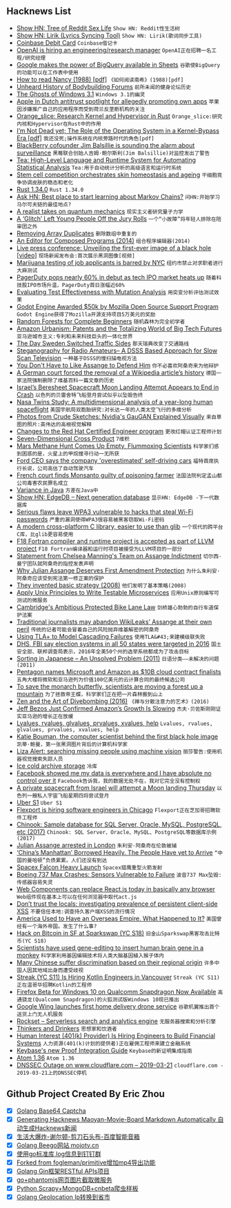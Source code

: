 ## Hacknews List


- [Show HN: Tree of Reddit Sex Life](https://observablehq.com/@stared/tree-of-reddit-sex-life)  `Show HN: Reddit性生活树`
- [Show HN: Lirik (Lyrics Syncing Tool)](https://lyrik.netlify.com/interpretations/1?a=12.083&amp;b=23.228&amp;lng=en)  `Show HN: Lirik(歌词同步工具)`
- [Coinbase Debit Card](https://www.coinbase.com/card)  `Coinbase借记卡`
- [OpenAI is hiring an engineering/research manager](https://twitter.com/gdb/status/1116381180079656960)  `OpenAI正在招聘一名工程/研究经理`
- [Google makes the power of BigQuery available in Sheets](https://techcrunch.com/2019/04/10/google-makes-the-power-of-bigquery-available-in-sheets/)  `谷歌使BigQuery的功能可以在工作表中使用`
- [How to read Nancy (1988) [pdf]](http://www.laffpix.com/howtoreadnancy.pdf)  `《如何阅读南希》(1988)[pdf]`
- [Unheard History of Bodybuilding Forums](https://melmagazine.com/en-us/story/the-unheard-history-of-bodybuilding-forums-as-told-by-the-trolls-and-counter-trolls-who-made-them-huge)  `前所未闻的健身论坛历史`
- [The Ghosts of Windows 3.1](https://tedium.co/2019/04/09/windows-3.1-obscurities)  `Windows 3.1的幽灵`
- [Apple in Dutch antitrust spotlight for allegedly promoting own apps](https://www.reuters.com/article/us-apple-antitrust-netherlands/apple-in-dutch-antitrust-spotlight-for-allegedly-promoting-own-apps-idUSKCN1RN215)  `苹果因涉嫌推广自己的应用程序而受到荷兰反垄断机构的关注`
- [Orange_slice: Research Kernel and Hypervisor in Rust](https://github.com/gamozolabs/orange_slice)  `Orange_slice:研究内核和Hypervisor在Rust中的作用`
- [I’m Not Dead yet; The Role of the Operating System in a Kernel-Bypass Era [pdf]](http://irenezhang.net//papers/demikernel-hotos19.pdf)  `我还没死;操作系统在内核旁路时代的角色[pdf]`
- [BlackBerry cofounder Jim Balsillie is sounding the alarm about surveillance](https://thewalrus.ca/are-you-afraid-of-google-blackberry-cofounder-jim-balsillie-says-you-should-be/)  `黑莓联合创始人吉姆·鲍尔斯利(Jim Balsillie)对监控发出了警告`
- [Tea: High-Level Language and Runtime System for Automating Statistical Analysis](https://arxiv.org/abs/1904.05387)  `Tea:用于自动统计分析的高级语言和运行时系统`
- [Stem cell competition orchestrates skin homeostasis and ageing](https://www.nature.com/articles/s41586-019-1085-7)  `干细胞竞争协调皮肤的稳态和老化`
- [Rust 1.34.0](https://blog.rust-lang.org/2019/04/11/Rust-1.34.0.html)  `Rust 1.34.0`
- [Ask HN: Best place to start learning about Markov Chains?](item?id=19633212)  `问HN:开始学习马尔可夫链的最佳地点?`
- [A realist takes on quantum mechanics](https://www.nature.com/articles/d41586-019-01101-0)  `现实主义者研究量子力学`
- [A ‘Glitch’ Left Young People Off the Jury Rolls](https://www.nytimes.com/2019/04/10/us/baton-rouge-jury-glitch.html)  `一个“小故障”将年轻人排除在陪审团之外`
- [Removing Array Duplicates](https://flak.tedunangst.com/post/removing-array-duplicates)  `删除数组中重复的`
- [An Editor for Composed Programs (2014)](https://tratt.net/laurie/blog/entries/an_editor_for_composed_programs.html)  `组合程序编辑器(2014)`
- [Live press conference: Unveiling the first-ever image of a black hole [video]](https://www.youtube.com/watch?v=Dr20f19czeE)  `现场新闻发布会:首次展示黑洞图像[视频]`
- [Marijuana testing of job applicants is barred by NYC](https://www.nytimes.com/2019/04/11/nyregion/marijuana-drug-testing-nyc.html)  `纽约市禁止对求职者进行大麻测试`
- [PagerDuty pops nearly 60% in debut as tech IPO market heats up](https://www.cnbc.com/2019/04/11/pagerduty-pops-more-than-50percent-in-debut-as-tech-ipo-market-heats-up.html)  `随着科技股IPO市场升温，PagerDuty首日涨幅近60%`
- [Evaluating Test Effectiveness with Mutation Analysis](https://www.fuzzingbook.org/html/MutationAnalysis.html)  `用突变分析评估测试效果`
- [Godot Engine Awarded $50k by Mozilla Open Source Support Program](https://godotengine.org/article/godot-engine-awarded-50000-mozilla-open-source-support-program)  `Godot Engine获得了Mozilla开源支持项目5万美元的奖励`
- [Random Forests for Complete Beginners](https://victorzhou.com/blog/intro-to-random-forests/)  `随机森林为完全初学者`
- [Amazon Urbanism: Patents and the Totalizing World of Big Tech Futures](https://failedarchitecture.com/amazon-urbanism-patents-and-the-totalizing-world-of-big-tech-futures/)  `亚马逊城市主义:专利和未来科技巨头的一体化世界`
- [The Day Sweden Switched Traffic Sides](https://www.amusingplanet.com/2019/04/dagen-h-day-sweden-switched-traffic.html)  `那天瑞典改变了交通路线`
- [Steganography for Radio Amateurs– A DSSS Based Approach for Slow Scan Television](http://citeseerx.ist.psu.edu/viewdoc/download?doi=10.1.1.128.5217&amp;rep=rep1&amp;type=pdf)  `一种基于DSSS的慢扫描电视方法`
- [You Don&#39;t Have to Like Assange to Defend Him](https://www.theatlantic.com/ideas/archive/2019/04/julian-assange-arrested-journalists-defend/586936/)  `你不必喜欢阿桑奇来为他辩护`
- [A German court forced the removal of a Wikipedia article’s history](https://wikimediafoundation.org/2019/04/11/a-german-court-forced-us-to-remove-part-of-a-wikipedia-articles-history-heres-what-that-means/)  `德国一家法院强制删除了维基百科一篇文章的历史`
- [Israel’s Beresheet Spacecraft Moon Landing Attempt Appears to End in Crash](https://www.nytimes.com/2019/04/11/science/israel-moon-landing-beresheet.html)  `以色列的贝雷舍特飞船登月尝试似乎以坠毁告终`
- [Nasa Twins Study: A multidimensional analysis of a year-long human spaceflight](http://science.sciencemag.org/content/364/6436/eaau8650)  `美国宇航局双胞胎研究:对长达一年的人类太空飞行的多维分析`
- [Photos from Crude Sketches: Nvidia&#39;s GauGAN Explained Visually](https://adamdking.com/blog/gaugan/)  `来自草图的照片:英伟达的高根视觉解释`
- [Changes to the Red Hat Certified Engineer program](https://www.redhat.com/en/blog/announcing-evolution-red-hat-certified-engineer-program)  `更改红帽认证工程师计划`
- [Seven-Dimensional Cross Product](https://en.wikipedia.org/wiki/Seven-dimensional_cross_product)  `7维积`
- [Mars Methane Hunt Comes Up Empty, Flummoxing Scientists](https://www.scientificamerican.com/article/mars-methane-hunt-comes-up-empty-flummoxing-scientists/)  `科学家们感到困惑的是，火星上的甲烷搜寻行动一无所获`
- [Ford CEO says the company &#39;overestimated&#39; self-driving cars](https://www.engadget.com/2019/04/10/ford-ceo-says-the-company-overestimated-self-driving-cars/)  `福特首席执行长说，公司高估了自动驾驶汽车`
- [French court finds Monsanto guilty of poisoning farmer](https://www.theguardian.com/business/2019/apr/11/french-court-finds-monsanto-guilty-of-poisoning-farmer)  `法国法院判定孟山都公司毒害农民罪名成立`
- [Variance in Java](https://llorllale.github.io/java-variance/)  `方差在Java中`
- [Show HN: EdgeDB – Next generation database](https://edgedb.com/blog/edgedb-1-0-alpha-1)  `显示HN: EdgeDB -下一代数据库`
- [Serious flaws leave WPA3 vulnerable to hacks that steal Wi-Fi passwords](https://arstechnica.com/information-technology/2019/04/serious-flaws-leave-wpa3-vulnerable-to-hacks-that-steal-wi-fi-passwords/)  `严重的漏洞使得WPA3很容易被黑客窃取Wi-Fi密码`
- [A modern cross-platform C library, easier to use than glib](https://github.com/tboox/tbox)  `一个现代的跨平台C库，比glib更容易使用`
- [F18 Fortran compiler and runtime project is accepted as part of LLVM project](https://lists.llvm.org/pipermail/llvm-dev/2019-April/131703.html)  `F18 Fortran编译器和运行时项目被接受为LLVM项目的一部分`
- [Statement from Chelsea Manning&#39;s Team on Assange Indictment](https://www.sparrowmedia.net/2019/04/statement-from-chelsea-mannings-support-team-regarding-todays-unsealed-indictment-and-the-purely-punitive-nature-of-chelseas-continued-detention/)  `切尔西·曼宁团队就阿桑奇的指控发表声明`
- [Why Julian Assange Deserves First Amendment Protection](https://harpers.org/archive/2019/04/more-than-a-data-dump-julian-assange/)  `为什么朱利安·阿桑奇应该受到宪法第一修正案的保护`
- [They invented basic strategy (2008)](https://lasvegassun.com/news/2008/jan/04/the-inside-straight-they-invented-basic-strategy-j/)  `他们发明了基本策略(2008)`
- [Apply Unix Principles to Write Testable Microservices](https://microservices-on-my-mind.blogspot.com/2019/04/break-functional-and-orchestration.html?m=1)  `应用Unix原则编写可测试的微服务`
- [Cambridge&#39;s Ambitious Protected Bike Lane Law](https://www.citylab.com/transportation/2019/04/protected-bike-lanes-traffic-safety-cambridge-bicycle-plan/586876/)  `剑桥雄心勃勃的自行车道保护法案`
- [Traditional journalists may abandon WikiLeaks’ Assange at their own peril](https://www.washingtonpost.com/lifestyle/style/traditional-journalists-may-abandon-wikileaks-assange-at-their-own-peril/2019/04/11/45ae985c-5c84-11e9-842d-7d3ed7eb3957_story.html)  `传统的记者可能会冒着自己的风险抛弃维基解密的阿桑奇`
- [Using TLA&#43; to Model Cascading Failures](https://medium.com/@bellmar/using-tla-to-model-cascading-failures-5d1ebc5e4c4f)  `使用TLA&#43;来建模级联失败`
- [DHS, FBI say election systems in all 50 states were targeted in 2016](https://arstechnica.com/information-technology/2019/04/dhs-fbi-say-election-systems-in-50-states-were-targeted-in-2016/)  `国土安全部、联邦调查局表示，2016年全美50个州的选举系统都成为了攻击目标`
- [Sorting in Japanese – An Unsolved Problem (2011)](http://www.localizingjapan.com/blog/2011/02/13/sorting-in-japanese-%E2%80%94-an-unsolved-problem/)  `日语分类——未解决的问题(2011)`
- [Pentagon names Microsoft and Amazon as $10B cloud contract finalists](https://techcrunch.com/2019/04/11/much-to-oracles-chagrin-pentagon-names-microsoft-and-amazon-as-10b-jedi-cloud-contract-finalists/)  `五角大楼将微软和亚马逊列为价值100亿美元的云计算合同的最终候选公司`
- [To save the monarch butterfly, scientists are moving a forest up a mountain](https://www.latimes.com/world/mexico-americas/la-fg-col1-mexico-monarch-butterfly-20190409-htmlstory.html)  `为了拯救帝王蝶，科学家们正在把一片森林搬到山上`
- [Zen and the Art of Divebombing (2016)](http://www.friesian.com/divebomb.htm)  `《禅与分散注意力的艺术》(2016)`
- [Jeff Bezos Just Confirmed Amazon’s Growth Is Slowing](https://www.bloomberg.com/opinion/articles/2019-04-11/jeff-bezos-just-confirmed-amazon-s-growth-is-slowing)  `杰夫·贝佐斯刚刚证实亚马逊的增长正在放缓`
- [Lvalues, rvalues, glvalues, prvalues, xvalues, help](https://blog.knatten.org/2018/03/09/lvalues-rvalues-glvalues-prvalues-xvalues-help/)  `Lvalues, rvalues, glvalues, prvalues, xvalues, help`
- [Katie Bouman, the computer scientist behind the first black hole image](https://www.bbc.com/news/science-environment-47891902)  `凯蒂·鲍曼，第一张黑洞图片背后的计算机科学家`
- [Liza Alert: searching missing people using machine vision](https://habr.com/en/company/mailru/blog/446974/)  `丽莎警告:使用机器视觉搜索失踪人员`
- [Ice cold archive storage](https://cloud.google.com/blog/products/storage-data-transfer/whats-cooler-than-being-cool-ice-cold-archive-storage)  `冷库`
- [Facebook showed me my data is everywhere and I have absolute no control over it](https://www.buzzfeednews.com/article/katienotopoulos/facebook-advertisers-data-brokers-car-dealerships)  `Facebook告诉我，我的数据无处不在，我对它完全没有控制权`
- [A private spacecraft from Israel will attempt a Moon landing Thursday](https://arstechnica.com/science/2019/04/a-private-spacecraft-from-israel-will-attempt-a-moon-landing-thursday/)  `以色列一艘私人宇宙飞船星期四将尝试登月`
- [Uber S1](https://www.sec.gov/Archives/edgar/data/1543151/000119312519103850/d647752ds1.htm)  `Uber S1`
- [Flexport is hiring software engineers in Chicago](https://www.flexport.com/careers/department/engineering)  `Flexport正在芝加哥招聘软件工程师`
- [Chinook: Sample database for SQL Server, Oracle, MySQL, PostgreSQL, etc (2017)](https://github.com/lerocha/chinook-database)  `Chinook: SQL Server、Oracle、MySQL、PostgreSQL等数据库示例(2017)`
- [Julian Assange arrested in London](https://www.bbc.co.uk/news/uk-47891737)  `朱利安·阿桑奇在伦敦被捕`
- [‘China’s Manhattan’ Borrowed Heavily. The People Have yet to Arrive](https://www.nytimes.com/2019/04/10/business/china-economy-debt-tianjin.html)  `“中国的曼哈顿”负债累累。人们还没有到达`
- [Spacex Falcon Heavy Launch](https://spacex.com/webcast)  `Spacex猎鹰重型火箭发射`
- [Boeing 737 Max Crashes: Sensors Vulnerable to Failure](https://www.bloomberg.com/news/articles/2019-04-11/sensors-linked-to-737-crashes-vulnerable-to-failure-data-show)  `波音737 Max坠毁:传感器容易失灵`
- [Web Components can replace React.js today in basically any browser](https://www.dannymoerkerke.com/blog/web-components-will-replace-your-frontend-framework)  `Web组件现在基本上可以在任何浏览器中取代act.js`
- [Don’t trust the locals: investigating prevalence of persistent client-side XSS](https://blog.acolyer.org/2019/04/10/dont-trust-the-locals-investigating-the-prevalence-of-persistent-client-side-cross-site-scripting-in-the-wild/)  `不要信任本地:调查持久客户端XSS的流行情况`
- [America Used to Have an Overseas Empire. What Happened to It?](http://nymag.com/intelligencer/2019/04/adrian-chen-reviews-daniel-immerwahrs-how-to-hide-an-empire.html)  `美国曾经有一个海外帝国。发生了什么事?`
- [Hack on Bitcoin in SF at Sparkswap (YC S18)](https://www.keyvalues.com/sparkswap)  `旧金山Sparkswap黑客攻击比特币(YC S18)`
- [Scientists have used gene-editing to insert human brain gene in a monkey](https://www.brecorder.com/2019/04/11/488194/scientists-put-human-gene-into-monkeys-to-make-them-smarter-human-like/)  `科学家利用基因编辑技术将人类大脑基因植入猴子体内`
- [Many Chinese suffer discrimination based on their regional origin](https://www.economist.com/china/2019/04/13/many-chinese-suffer-discrimination-based-on-their-regional-origin)  `许多中国人因其地域出身而遭受歧视`
- [Streak (YC S11) Is Hiring Kotlin Engineers in Vancouver](https://www.streak.com/careers/android-lead-vancouver)  `Streak (YC S11)正在温哥华招聘Kotlin的工程师`
- [Firefox Beta for Windows 10 on Qualcomm Snapdragon Now Available](https://blog.mozilla.org/futurereleases/2019/04/11/firefox-beta-for-windows-10-on-qualcomm-snapdragon-always-connected-pcs-now-available/)  `高通骁龙(Qualcomm Snapdragon)的火狐测试版Windows 10现已推出`
- [Google Wing launches first home delivery drone service](https://www.bbc.co.uk/news/technology-47880288)  `谷歌机翼推出首个送货上门无人机服务`
- [Rockset – Serverless search and analytics engine](https://www.rockset.com)  `无服务器搜索和分析引擎`
- [Thinkers and Drinkers](https://literaryreview.co.uk/thinkers-drinkers)  `思想家和饮酒者`
- [Human Interest (401(k) Provider) Is Hiring Engineers to Build Financial Systems](https://boards.greenhouse.io/captain401/jobs/1565704)  `人力资源(401(k)计划的提供者)正在雇佣工程师来建立金融系统`
- [Keybase&#39;s new Proof Integration Guide](https://keybase.io/docs/proof_integration_guide)  `Keybase的新证明集成指南`
- [Atom 1.36](https://blog.atom.io/2019/04/09/atom-1-36.html)  `Atom 1.36`
- [DNSSEC Outage on www.cloudflare.com – 2019-03-21](https://ianix.com/pub/dnssec-outages/20190321-www.cloudflare.com/)  `cloudflare.com - 2019-03-21上的DNSSEC停机`

## Github Project Created By Eric Zhou

- [x] [Golang Base64 Captcha](https://github.com/mojocn/base64Captcha)
- [x] [Generating Hacknews Maoyan-Movie-Board Markdown Automatically 自动生成Hacknews新闻](https://github.com/dejavuzhou/md-genie)
- [x] [生活大爆炸-谢尔顿-剪刀石头布-百度智能音箱](https://github.com/mojocn/dueros-bang-game)
- [x] [Golang Beego网站 mojotv.cn](https://github.com/mojocn/www.mojotv.cn)
- [x] [使用go标准库,log信息到钉钉群](https://github.com/mojocn/dooger)
- [x] [Forked from fogleman/primitive增加mp4导出功能](https://github.com/mojocn/primitive)
- [x] [Golang Gin框架RESTful APIs项目](https://github.com/JJJJJJJerk/ezier-golang-web-api-framework)
- [x] [go+phantomjs网页图片截取微服务](https://github.com/mojocn/screen_shot)
- [x] [Python Scrapy+MongoDB+cnbeta爬虫样板](https://github.com/mojocn/scrapy_mongodb_boilerplate_cnbeta)
- [x] [Golang Geolocation Ip转换到省市](https://github.com/mojocn/ip2location)